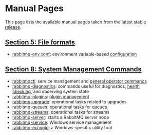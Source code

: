 <!--
Copyright (c) 2005-2023 Broadcom. All Rights Reserved. The term “Broadcom” refers to Broadcom Inc. and/or its subsidiaries.

All rights reserved. This program and the accompanying materials
are made available under the terms of the under the Apache License,
Version 2.0 (the "License”); you may not use this file except in compliance
with the License. You may obtain a copy of the License at

https://www.apache.org/licenses/LICENSE-2.0

Unless required by applicable law or agreed to in writing, software
distributed under the License is distributed on an "AS IS" BASIS,
WITHOUT WARRANTIES OR CONDITIONS OF ANY KIND, either express or implied.
See the License for the specific language governing permissions and
limitations under the License.
-->

# Manual Pages

This page lists the available manual pages taken from the [latest stable release](./changelog.html).

## <a id="section5" class="anchor" href="#section5">Section 5: File formats</a>

* [rabbitmq-env.conf](rabbitmq-env.conf.5.html): environment variable-based [configuration](configure.html)


## <a id="section8" class="anchor" href="#section8">Section 8: System Management Commands</a>

 * [rabbitmqctl](rabbitmqctl.8.html): service management and [general operator commands](./cli.html)
 * [rabbitmq-diagnostics](rabbitmq-diagnostics.8.html): commands useful for diagnostics, [health checking](./monitoring.html),
   and observing system state
 * [rabbitmq-plugins](rabbitmq-plugins.8.html): [plugin management](./plugins.html)
 * [rabbitmq-upgrade](rabbitmq-upgrade.8.html): operational tasks related to upgrades
 * [rabbitmq-queues](rabbitmq-queues.8.html): operational tasks for queues
 * [rabbitmq-streams](rabbitmq-streams.8.html): operational tasks for streams
 * [rabbitmq-server](rabbitmq-server.8.html): starts a RabbitMQ server node
 * [rabbitmq-service](rabbitmq-service.8.html): Windows service management
 * [rabbitmq-echopid](rabbitmq-echopid.8.html): a Windows-specific utility tool
